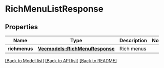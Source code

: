 # RichMenuListResponse

## Properties

Name | Type | Description | Notes
------------ | ------------- | ------------- | -------------
**richmenus** | [**Vec<models::RichMenuResponse>**](RichMenuResponse.md) | Rich menus | 

[[Back to Model list]](../README.md#documentation-for-models) [[Back to API list]](../README.md#documentation-for-api-endpoints) [[Back to README]](../README.md)


